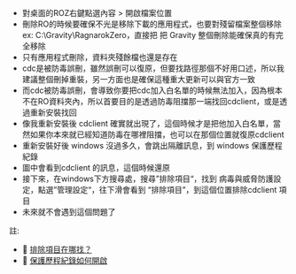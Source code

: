 - 對桌面的ROZ右鍵點選內容 > 開啟檔案位置
- 刪除RO的時候要確保不光是移除下載的應用程式，也要對殘留檔案整個移除 ex: C:\Gravity\RagnarokZero，直接把 把 Gravity 整個刪除能確保真的有完全移除
- 只有應用程式刪除，資料夾殘餘檔也還是存在
- cdc是被防毒誤刪，雖然誤刪可以復原，但要找路徑那個不好用口述，所以我建議整個刪掉重裝，另一方面也是確保這種重大更新可以與官方一致
- 而cdc被防毒誤刪，會導致你要把cdc加入白名單的時候無法加入，因為根本不在RO資料夾內，所以首要目的是透過防毒阻擋那一端找回cdclient，或是透過重新安裝找回
- 像我重新安裝後 cdclient 確實就出現了，這個時候才是把他加入白名單，當然如果你本來就已經知道防毒在哪裡阻擋，也可以在那個位置就復原cdclient
- 重新安裝好後 windows 沒過多久，會跳出隔離訊息，到 windows 保護歷程紀錄 
- 圖中會看到cdclient 的訊息，這個時候還原
- 接下來，在windows下方搜尋處，搜尋”排除項目“，找到 病毒與威脅防護設定，點選”管理設定“，往下滑會看到 “排除項目”，到這個位置排除cdclient 項目
- 未來就不會遇到這個問題了

註: 
- 🔐 [排除項目在哪找？](https://www.youtube.com/watch?v=ztvgxkVGDjE)
- 🔐 [保護歷程紀錄如何開啟](https://support.microsoft.com/zh-tw/windows/windows-%E5%AE%89%E5%85%A8%E6%80%A7-%E6%87%89%E7%94%A8%E7%A8%8B%E5%BC%8F%E4%B8%AD%E7%9A%84%E4%BF%9D%E8%AD%B7%E6%AD%B7%E7%A8%8B%E8%A8%98%E9%8C%84-f1e5fd95-09b4-46d1-b8c7-1059a1e09708#:~:text=Windows%20%E5%AE%89%E5%85%A8%E6%80%A7%20%E6%87%89%E7%94%A8%E7%A8%8B%E5%BC%8F%E5%8A%9F%E8%83%BD%E4%B9%8B%E4%B8%80%E6%98%AF%20%E4%BF%9D%E8%AD%B7%E6%AD%B7%E7%A8%8B%20%E8%A8%98%E9%8C%84%EF%BC%8C%E5%AE%83%E6%8F%90%E4%BE%9B%20Microsoft%20Defender%20%E9%98%B2%E7%97%85%E6%AF%92%E8%BB%9F%E9%AB%94%E4%BB%A3%E8%A1%A8%E6%82%A8%E6%89%80%E6%8E%A1%E5%8F%96%E5%8B%95%E4%BD%9C%E7%9A%84%E5%AE%8C%E6%95%B4%E6%B8%85%E5%96%AE%E3%80%81%E5%B7%B2%E7%A7%BB%E9%99%A4%E7%9A%84%E6%BD%9B%E5%9C%A8%E5%9E%83%E5%9C%BE%E6%87%89%E7%94%A8%E7%A8%8B%E5%BC%8F%EF%BC%8C%E4%BB%A5%E5%8F%8A%E5%B7%B2%E9%97%9C%E9%96%89%E7%9A%84%E9%87%8D%E8%A6%81%E6%9C%8D%E5%8B%99%E3%80%82,%E4%BF%9D%E8%AD%B7%E6%AD%B7%E7%A8%8B%E8%A8%98%E9%8C%84%E5%8F%AA%E6%9C%83%E4%BF%9D%E7%95%99%E4%BA%8B%E4%BB%B6%E5%85%A9%E5%91%A8%EF%BC%8C%E4%B9%8B%E5%BE%8C%E4%BA%8B%E4%BB%B6%E5%B0%B1%E6%9C%83%E5%BE%9E%E6%B8%85%E5%96%AE%E4%B8%AD%E6%B6%88%E5%A4%B1%E3%80%82%20%E5%9C%A8%E9%9B%BB%E8%85%A6%E4%B8%8A%E7%9A%84%20%5BWindows%20%E5%AE%89%E5%85%A8%E6%80%A7%5D%20%E6%87%89%E7%94%A8%E7%A8%8B%E5%BC%8F%20%E4%B8%AD%EF%BC%8C%E9%81%B8%E5%8F%96%20%EF%BC%8C%E6%88%96%E4%BD%BF%E7%94%A8%E4%B8%8B%E5%88%97%E9%80%A3%E7%B5%90%EF%BC%9A%20%E4%BF%9D%E8%AD%B7%E6%AD%B7%E7%A8%8B%E8%A8%98%E9%8C%84)

